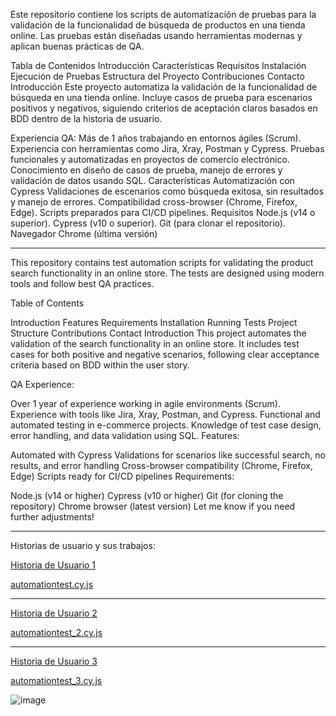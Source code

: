 
Este repositorio contiene los scripts de automatización de pruebas para la validación de la funcionalidad de búsqueda de productos en una tienda online. Las pruebas están diseñadas usando herramientas modernas y aplican buenas prácticas de QA.

Tabla de Contenidos
Introducción
Características
Requisitos
Instalación
Ejecución de Pruebas
Estructura del Proyecto
Contribuciones
Contacto
Introducción
Este proyecto automatiza la validación de la funcionalidad de búsqueda en una tienda online. Incluye casos de prueba para escenarios positivos y negativos, siguiendo criterios de aceptación claros basados en BDD dentro de la historia de usuario.

Experiencia QA:
Más de 1 años trabajando en entornos ágiles (Scrum).
Experiencia con herramientas como Jira, Xray, Postman y Cypress.
Pruebas funcionales y automatizadas en proyectos de comercio electrónico.
Conocimiento en diseño de casos de prueba, manejo de errores y validación de datos usando SQL.
Características
Automatización con Cypress
Validaciones de escenarios como búsqueda exitosa, sin resultados y manejo de errores.
Compatibilidad cross-browser (Chrome, Firefox, Edge).
Scripts preparados para CI/CD pipelines.
Requisitos
Node.js (v14 o superior).
Cypress (v10 o superior).
Git (para clonar el repositorio).
Navegador Chrome (última versión)




----------------------------------------------------------------------------------


This repository contains test automation scripts for validating the product search functionality in an online store. The tests are designed using modern tools and follow best QA practices.

Table of Contents

Introduction
Features
Requirements
Installation
Running Tests
Project Structure
Contributions
Contact
Introduction
This project automates the validation of the search functionality in an online store. It includes test cases for both positive and negative scenarios, following clear acceptance criteria based on BDD within the user story.

QA Experience:

Over 1 year of experience working in agile environments (Scrum).
Experience with tools like Jira, Xray, Postman, and Cypress.
Functional and automated testing in e-commerce projects.
Knowledge of test case design, error handling, and data validation using SQL.
Features:

Automated with Cypress
Validations for scenarios like successful search, no results, and error handling
Cross-browser compatibility (Chrome, Firefox, Edge)
Scripts ready for CI/CD pipelines
Requirements:

Node.js (v14 or higher)
Cypress (v10 or higher)
Git (for cloning the repository)
Chrome browser (latest version)
Let me know if you need further adjustments!


----------------------------------------------------------------------------------

Historias de usuario y sus trabajos:

[Historia de Usuario 1](https://github.com/gonzalopetenarqa/Repositorio-QA-Automation/blob/main/Historias%20de%20usuario/Historias%20de%20Usuario%201.md)

[automationtest.cy.js](https://github.com/gonzalopetenarqa/Repositorio-QA-Automation/blob/main/cypress/e2e/automationtest.cy.js)


----------------------------------------------------------------------------------

[Historia de Usuario 2](https://github.com/gonzalopetenarqa/Repositorio-QA-Automation/blob/main/Historias%20de%20usuario/Historias%20de%20Usuario%201.md)

[automationtest_2.cy.js](cypress/e2e/automationtest_2.cy.js)


---------------------------------------------------------------------------------

[Historia de Usuario 3](https://github.com/gonzalopetenarqa/Repositorio-QA-Automation/blob/main/Historias%20de%20usuario/Historias%20de%20Usuario%203.md)

[automationtest_3.cy.js](cypress/e2e/automationtest_3.cy.js)


![image](https://github.com/user-attachments/assets/f5243460-0fd3-4de9-90c9-1da50e5e4719)

